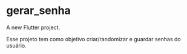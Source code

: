# gerar_senha

A new Flutter project.

Esse projeto tem como objetivo criar/randomizar e guardar senhas do usuário.
